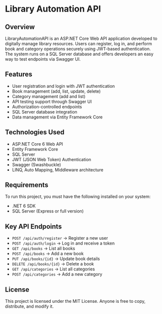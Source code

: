 # Library Automation API

## Overview

LibraryAutomationAPI is an ASP.NET Core Web API application developed to digitally manage library resources. Users can register, log in, and perform book and category operations securely using JWT-based authentication. The system runs on a SQL Server database and offers developers an easy way to test endpoints via Swagger UI.

## Features

- User registration and login with JWT authentication  
- Book management (add, list, update, delete)  
- Category management (add and list)  
- API testing support through Swagger UI  
- Authorization-controlled endpoints  
- SQL Server database integration  
- Data management via Entity Framework Core  

## Technologies Used

- ASP.NET Core 6 Web API  
- Entity Framework Core  
- SQL Server  
- JWT (JSON Web Token) Authentication  
- Swagger (Swashbuckle)  
- LINQ, Auto Mapping, Middleware architecture  

## Requirements

To run this project, you must have the following installed on your system:

- .NET 6 SDK  
- SQL Server (Express or full version)

## Key API Endpoints

- `POST /api/auth/register` → Register a new user  
- `POST /api/auth/login` → Log in and receive a token  
- `GET /api/books` → List all books  
- `POST /api/books` → Add a new book  
- `PUT /api/books/{id}` → Update book details  
- `DELETE /api/books/{id}` → Delete a book  
- `GET /api/categories` → List all categories  
- `POST /api/categories` → Add a new category  

## License

This project is licensed under the MIT License. Anyone is free to copy, distribute, and modify it.
